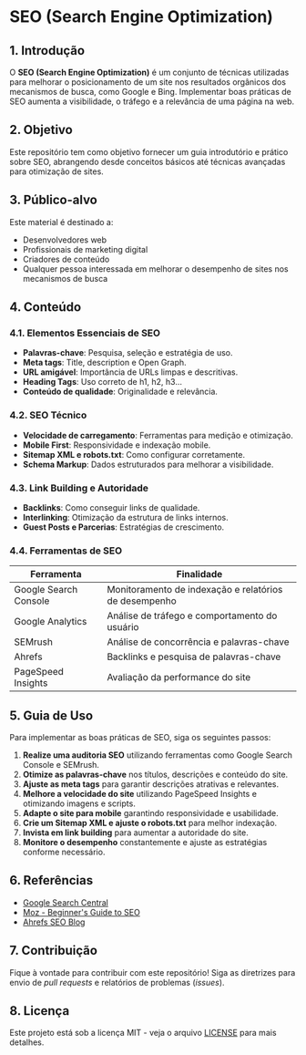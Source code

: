 # SEO (Search Engine Optimization)

## 1. Introdução
O **SEO (Search Engine Optimization)** é um conjunto de técnicas utilizadas para melhorar o posicionamento de um site nos resultados orgânicos dos mecanismos de busca, como Google e Bing. Implementar boas práticas de SEO aumenta a visibilidade, o tráfego e a relevância de uma página na web.

## 2. Objetivo
Este repositório tem como objetivo fornecer um guia introdutório e prático sobre SEO, abrangendo desde conceitos básicos até técnicas avançadas para otimização de sites.

## 3. Público-alvo
Este material é destinado a:
- Desenvolvedores web
- Profissionais de marketing digital
- Criadores de conteúdo
- Qualquer pessoa interessada em melhorar o desempenho de sites nos mecanismos de busca

## 4. Conteúdo

### 4.1. Elementos Essenciais de SEO
- **Palavras-chave**: Pesquisa, seleção e estratégia de uso.
- **Meta tags**: Title, description e Open Graph.
- **URL amigável**: Importância de URLs limpas e descritivas.
- **Heading Tags**: Uso correto de h1, h2, h3...
- **Conteúdo de qualidade**: Originalidade e relevância.

### 4.2. SEO Técnico
- **Velocidade de carregamento**: Ferramentas para medição e otimização.
- **Mobile First**: Responsividade e indexação mobile.
- **Sitemap XML e robots.txt**: Como configurar corretamente.
- **Schema Markup**: Dados estruturados para melhorar a visibilidade.

### 4.3. Link Building e Autoridade
- **Backlinks**: Como conseguir links de qualidade.
- **Interlinking**: Otimização da estrutura de links internos.
- **Guest Posts e Parcerias**: Estratégias de crescimento.

### 4.4. Ferramentas de SEO
| Ferramenta | Finalidade |
|------------|-----------|
| Google Search Console | Monitoramento de indexação e relatórios de desempenho |
| Google Analytics | Análise de tráfego e comportamento do usuário |
| SEMrush | Análise de concorrência e palavras-chave |
| Ahrefs | Backlinks e pesquisa de palavras-chave |
| PageSpeed Insights | Avaliação da performance do site |

## 5. Guia de Uso
Para implementar as boas práticas de SEO, siga os seguintes passos:

1. **Realize uma auditoria SEO** utilizando ferramentas como Google Search Console e SEMrush.
2. **Otimize as palavras-chave** nos títulos, descrições e conteúdo do site.
3. **Ajuste as meta tags** para garantir descrições atrativas e relevantes.
4. **Melhore a velocidade do site** utilizando PageSpeed Insights e otimizando imagens e scripts.
5. **Adapte o site para mobile** garantindo responsividade e usabilidade.
6. **Crie um Sitemap XML e ajuste o robots.txt** para melhor indexação.
7. **Invista em link building** para aumentar a autoridade do site.
8. **Monitore o desempenho** constantemente e ajuste as estratégias conforme necessário.

## 6. Referências
- [Google Search Central](https://developers.google.com/search/docs)
- [Moz - Beginner's Guide to SEO](https://moz.com/beginners-guide-to-seo)
- [Ahrefs SEO Blog](https://ahrefs.com/blog/)

## 7. Contribuição
Fique à vontade para contribuir com este repositório! Siga as diretrizes para envio de *pull requests* e relatórios de problemas (*issues*).

## 8. Licença
Este projeto está sob a licença MIT - veja o arquivo [LICENSE](LICENSE) para mais detalhes.